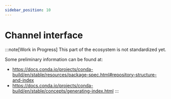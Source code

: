 ```yaml
---
sidebar_position: 10
---
```


# Channel interface

:::note[Work in Progress]
This part of the ecosystem is not standardized yet.

Some preliminary information can be found at:
- https://docs.conda.io/projects/conda-build/en/stable/resources/package-spec.html#repository-structure-and-index
- https://docs.conda.io/projects/conda-build/en/stable/concepts/generating-index.html
:::
